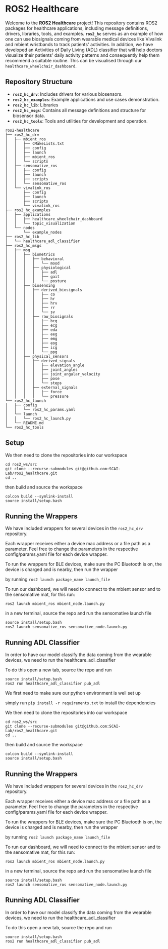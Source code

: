 # ROS2 Healthcare

Welcome to the **ROS2 Healthcare** project! This repository contains ROS2 packages for healthcare applications, including message definitions, drivers, libraries, tools, and examples. **`ros2_hc`** serves as an example of how one can use biosignals coming from wearable medical devices like Vivalink and mbient wristbands to track patients' activities. In addition, we have developed an Activities of Daily Living (ADL) classifier that will help doctors visualize their patients' daily activity patterns and consequently help them recommend a suitable routine. This can be visualised through our `healthcare_wheelchair_dashboard`.


## Repository Structure

- **`ros2_hc_drv`**: Includes drivers for various biosensors.
- **`ros2_hc_examples`**: Example applications and use cases demonstration.
- **`ros2_hc_lib`**: Libraries
- **`ros2_hc_msgs`**: Contains all message definitions and structure for biosensor data.
- **`ros2_hc_tools`**: Tools and utilities for development and operation.



```
ros2-healthcare
├── ros2_hc_drv
│   ├── mbient_ros
│   │   ├── CMakeLists.txt
│   │   ├── config
│   │   ├── launch
│   │   ├── mbient_ros
│   │   └── scripts
│   ├── sensomative_ros
│   │   ├── config
│   │   ├── launch
│   │   ├── scripts
│   │   └── sensomative_ros
│   └── vivalink_ros
│       ├── config
│       ├── launch
│       ├── scripts
│       └── vivalink_ros
├── ros2_hc_examples
│   ├── applications
│   │   ├── healthcare_wheelchair_dashboard
│   │   └── topic_visualization
│   └── nodes
│       └── example_nodes
├── ros2_hc_lib
│   └── healthcare_adl_classifier
├── ros2_hc_msgs
│   ├── msg
│   │   ├── biometrics
│   │   │   ├── behavioral
│   │   │   │   └── mood
│   │   │   ├── physiological
│   │   │   │   ├── adl
│   │   │   │   ├── gait
│   │   │   │   └── posture
│   │   ├── biosensing
│   │   │   ├── derived_biosignals
│   │   │   │   ├── co
│   │   │   │   ├── hr
│   │   │   │   ├── hrv
│   │   │   │   ├── rr
│   │   │   │   └── sv
│   │   │   ├── raw_biosignals
│   │   │   │   ├── bcg
│   │   │   │   ├── ecg
│   │   │   │   ├── eda
│   │   │   │   ├── eeg
│   │   │   │   ├── emg
│   │   │   │   ├── eog
│   │   │   │   ├── icg
│   │   │   │   └── ppg
│   │   ├── physical_sensors
│   │   │   ├── derived_signals
│   │   │   │   ├── elevation_angle
│   │   │   │   ├── joint_angles
│   │   │   │   ├── joint_angular_velocity
│   │   │   │   ├── pose
│   │   │   │   └── steps
│   │   │   ├── external_signals
│   │   │   │   ├── force
│   │   │   │   └── pressure
└── ros2_hc_launch
│   ├── config
│   │   └── ros2_hc_params.yaml
│   └── launch
│   │   └── ros2_hc_launch.py
│   └── README.md
└── ros2_hc_tools
```
## Setup



We then need to clone the repositories into our workspace

```
cd ros2_ws/src
git clone --recurse-submodules git@github.com:SCAI-Lab/ros2_healthcare.git
cd ..
```
then build and source the workspace 

```
colcon build --symlink-install
source install/setup.bash
```

## Running the Wrappers

We have included wrappers for several devices in the `ros2_hc_drv` repository.

Each wrapper receives either a device mac address or a file path as a parameter. Feel free to change the parameters in the respective config/params.yaml
file for each device wrapper.

To run the wrappers for BLE devices, make sure the PC Bluetooth is on, the device is charged and is nearby, then run the wrapper

by running ```ros2 launch package_name launch_file```  

To run our dashboard, we will need to connect to the mbient sensor and to the sensomative mat, for this run:

```
ros2 launch mbient_ros mbient_node.launch.py
```

in a new terminal, source the repo and run the sensomative launch file

```
source install/setup.bash
ros2 launch sensomative_ros sensomative_node.launch.py
```

## Running ADL Classifier 

In order to have our model classify the data coming from the wearable devices, we need to run the healthcare_adl_classifier

To do this open a new tab, source the repo and run

```
source install/setup.bash
ros2 run healthcare_adl_classifier pub_adl
```


We first need to make sure our python environment is well set up

simply run ```pip install -r requirements.txt``` to install the dependencies


We then need to clone the repositories into our workspace

```
cd ros2_ws/src
git clone --recurse-submodules git@github.com:SCAI-Lab/ros2_healthcare.git
cd ..
```
then build and source the workspace 

```
colcon build --symlink-install
source install/setup.bash
```

## Running the Wrappers

We have included wrappers for several devices in the `ros2_hc_drv` repository.

Each wrapper receives either a device mac address or a file path as a parameter. Feel free to change the parameters in the respective config/params.yaml
file for each device wrapper.

To run the wrappers for BLE devices, make sure the PC Bluetooth is on, the device is charged and is nearby, then run the wrapper

by running ```ros2 launch package_name launch_file```  

To run our dashboard, we will need to connect to the mbient sensor and to the sensomative mat, for this run:

```
ros2 launch mbient_ros mbient_node.launch.py
```

in a new terminal, source the repo and run the sensomative launch file

```
source install/setup.bash
ros2 launch sensomative_ros sensomative_node.launch.py
```

## Running ADL Classifier 

In order to have our model classify the data coming from the wearable devices, we need to run the healthcare_adl_classifier

To do this open a new tab, source the repo and run

```
source install/setup.bash
ros2 run healthcare_adl_classifier pub_adl
```

